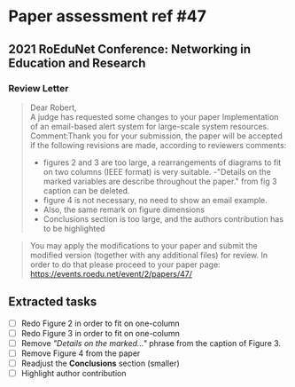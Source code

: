 # Paper assessment ref #47

## 2021 RoEduNet Conference: Networking in Education and Research

### Review Letter 


> Dear Robert,  
> A judge has requested some changes to your paper Implementation of an email-based alert system for large-scale system resources.  
> Comment:Thank you for your submission, the paper will be accepted if the following revisions are made, according to reviewers comments:
> - figures 2 and 3 are too large, a rearrangements of diagrams to fit on two columns (IEEE format) is very suitable.
> -"Details on the marked variables are describe throughout the paper." from fig 3 caption can be deleted.
> - figure 4 is not necessary, no need to show an email example.
> - Also, the same remark on figure dimensions
> - Conclusions section is too large, and the authors contribution has to be highlighted


> You may apply the modifications to your paper and submit the modified version (together with any additional files) for review.
> In order to do that please proceed to your paper page:
> https://events.roedu.net/event/2/papers/47/

## Extracted tasks

- [ ] Redo Figure 2 in order to fit on one-column
- [ ] Redo Figure 3 in order to fit on one-column
- [ ] Remove *"Details on the marked..."* phrase from the caption of Figure 3.
- [ ] Remove Figure 4 from the paper
- [ ] Readjust the **Conclusions** section (smaller)
- [ ] Highlight author contribution